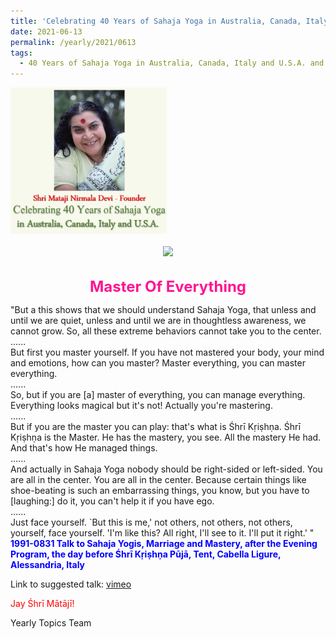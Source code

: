```yaml
---
title: 'Celebrating 40 Years of Sahaja Yoga in Australia, Canada, Italy and U.S.A. and its Culture, Post 24'
date: 2021-06-13
permalink: /yearly/2021/0613
tags:
  - 40 Years of Sahaja Yoga in Australia, Canada, Italy and U.S.A. and its Culture
---
```


<div style="text-align: left"><img src="/images/Celebrating40YearsSahajaYoga.png" width="250" /></div><br>

<div style="text-align: center"><img src="/images/image716(1991-0901BalwantKumbhojkarCollection).jpg" /></div>

<br>
<p style="color:DeepPink; text-align:center">
<font size="+2"><b>Master Of Everything</b><br></font>
</p>

<p>
"But a this shows that we should understand Sahaja Yoga, that unless and until we are quiet, unless and until we are in thoughtless awareness, we cannot grow. So, all these extreme behaviors cannot take you to the center.<br>
......<br>
But first you master yourself. If you have not mastered your body, your mind and emotions, how can you master? Master everything, you can master everything.<br>
......<br>
So, but if you are [a] master of everything, you can manage everything. Everything looks magical but it's not! Actually you're mastering.<br>
......<br>
But if you are the master you can play:  that's what is Śhrī Kṛiṣhṇa. Śhrī Kṛiṣhṇa is the Master. He has the mastery, you see. All the mastery He had. And that's how He managed things.<br>
......<br>
And actually in Sahaja Yoga nobody should be right-sided or left-sided. You are all in the center. You are all in the center. Because certain things like shoe-beating is such an embarrassing things, you know, but you have to [laughing:] do it, you can't help it if you have ego.<br>
......<br>
Just face yourself. `But this is me,' not others, not others, not others, yourself, face yourself. 'I'm like this? All right, I'll see to it. I'll put it right.' "<br> 
<font color="blue"><b>1991-0831 Talk to Sahaja Yogis, Marriage and Mastery, after the Evening Program, the day before Śhrī Kṛiṣhṇa Pūjā, Tent, Cabella Ligure, Alessandria, Italy</b></font><br>
</p>

Link to suggested talk: <a href="https://vimeo.com/228445564"> vimeo</a>

<p style="color:red;">Jay Śhrī Mātājī!<br></p>

Yearly Topics Team